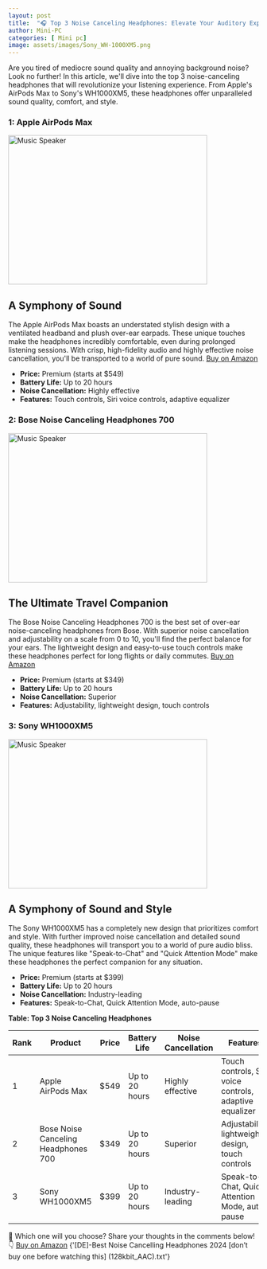 ```yaml
---
layout: post
title:  "🎧 Top 3 Noise Canceling Headphones: Elevate Your Auditory Experience! 🎵"
author: Mini-PC
categories: [ Mini pc]
image: assets/images/Sony_WH-1000XM5.png
--- 
```


Are you tired of mediocre sound quality and annoying background noise? Look no further! In this article, we'll dive into the top 3 noise-canceling headphones that will revolutionize your listening experience. From Apple's AirPods Max to Sony's WH1000XM5, these headphones offer unparalleled sound quality, comfort, and style.

### 1: Apple AirPods Max
<img src="https://m.media-amazon.com/images/I/81jkMpNHVsL._AC_SL1500_.jpg" alt="Music Speaker" width="400" height="300">

## A Symphony of Sound

The Apple AirPods Max boasts an understated stylish design with a ventilated headband and plush over-ear earpads. These unique touches make the headphones incredibly comfortable, even during prolonged listening sessions. With crisp, high-fidelity audio and highly effective noise cancellation, you'll be transported to a world of pure sound. [Buy on Amazon](https://amzn.to/3L6NyeU)

* **Price:** Premium (starts at $549)
* **Battery Life:** Up to 20 hours
* **Noise Cancellation:** Highly effective
* **Features:** Touch controls, Siri voice controls, adaptive equalizer

### 2: Bose Noise Canceling Headphones 700

<img src="https://m.media-amazon.com/images/I/61rgsnfRJlL._AC_SL1500_.jpg" alt="Music Speaker" width="400" height="300">

## The Ultimate Travel Companion

The Bose Noise Canceling Headphones 700 is the best set of over-ear noise-canceling headphones from Bose. With superior noise cancellation and adjustability on a scale from 0 to 10, you'll find the perfect balance for your ears. The lightweight design and easy-to-use touch controls make these headphones perfect for long flights or daily commutes. [Buy on Amazon](https://amzn.to/4bq4GXu)


* **Price:** Premium (starts at $349)
* **Battery Life:** Up to 20 hours
* **Noise Cancellation:** Superior
* **Features:** Adjustability, lightweight design, touch controls

### 3: Sony WH1000XM5
<img src="https://m.media-amazon.com/images/I/61vJtKbAssL._AC_SL1500_.jpg" alt="Music Speaker" width="400" height="300">

## A Symphony of Sound and Style

The Sony WH1000XM5 has a completely new design that prioritizes comfort and style. With further improved noise cancellation and detailed sound quality, these headphones will transport you to a world of pure audio bliss. The unique features like "Speak-to-Chat" and "Quick Attention Mode" make these headphones the perfect companion for any situation.

* **Price:** Premium (starts at $399)
* **Battery Life:** Up to 20 hours
* **Noise Cancellation:** Industry-leading
* **Features:** Speak-to-Chat, Quick Attention Mode, auto-pause

**Table: Top 3 Noise Canceling Headphones**

| Rank | Product | Price | Battery Life | Noise Cancellation | Features |
| --- | --- | --- | --- | --- | --- |
| 1 | Apple AirPods Max | $549 | Up to 20 hours | Highly effective | Touch controls, Siri voice controls, adaptive equalizer |
| 2 | Bose Noise Canceling Headphones 700 | $349 | Up to 20 hours | Superior | Adjustability, lightweight design, touch controls |
| 3 | Sony WH1000XM5 | $399 | Up to 20 hours | Industry-leading | Speak-to-Chat, Quick Attention Mode, auto-pause |

🎵 Which one will you choose? Share your thoughts in the comments below! 👇 [Buy on Amazon](https://amzn.to/3O1vd4T) {'[DE]-Best Noise Cancelling Headphones 2024 [don’t buy one before watching this] (128kbit_AAC).txt'}